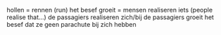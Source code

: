 hollen = rennen (run)
het besef groeit = mensen realiseren iets (people realise that...)
de passagiers realiseren zich/bij de passagiers groeit het besef dat ze geen parachute bij zich hebben
